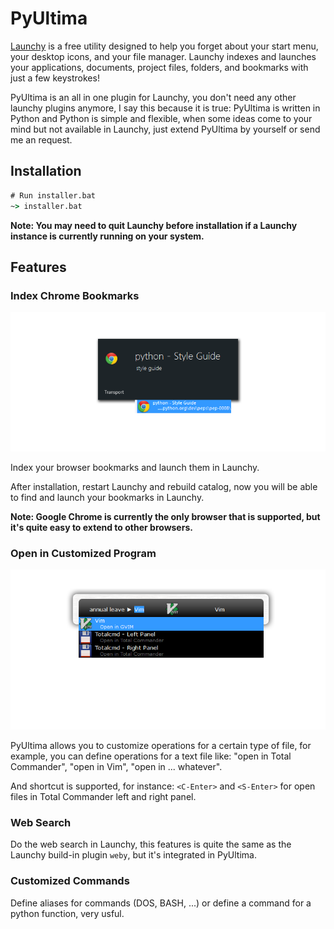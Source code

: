 # PyUltima

[Launchy](http://www.launchy.net/) is a free utility designed to help you forget about your start menu, your desktop icons, and your file manager. Launchy indexes and launches your applications, documents, project files, folders, and bookmarks with just a few keystrokes!

PyUltima is an all in one plugin for Launchy, you don't need any other launchy plugins anymore, I say this because it is true: PyUltima is written in Python and Python is simple and flexible, when some ideas come to your mind but not available in Launchy, just extend PyUltima by yourself or send me an request.

## Installation

```cmd
# Run installer.bat
~> installer.bat
```

**Note: You may need to quit Launchy before installation if a Launchy instance is currently running on your system.**

## Features

### Index Chrome Bookmarks

![demo](BookmarkMgr_Demo.png)

Index your browser bookmarks and launch them in Launchy.

After installation, restart Launchy and rebuild catalog, now you will be able to find and launch your bookmarks in Launchy.

**Note: Google Chrome is currently the only browser that is supported, but it's quite easy to extend to other browsers.**

### Open in Customized Program

![demo](PyVerby_Demo.png)

PyUltima allows you to customize operations for a certain type of file, for example, you can define operations for a text file like: "open in Total Commander", "open in Vim", "open in ... whatever".

And shortcut is supported, for instance: `<C-Enter>` and `<S-Enter>` for open files in Total Commander left and right panel.

### Web Search

Do the web search in Launchy, this features is quite the same as the Launchy build-in plugin `weby`, but it's integrated in PyUltima.

### Customized Commands

Define aliases for commands (DOS, BASH, ...) or define a command for a python function, very usful.
